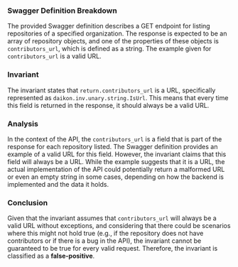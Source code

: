### Swagger Definition Breakdown
The provided Swagger definition describes a GET endpoint for listing repositories of a specified organization. The response is expected to be an array of repository objects, and one of the properties of these objects is `contributors_url`, which is defined as a string. The example given for `contributors_url` is a valid URL.

### Invariant
The invariant states that `return.contributors_url` is a URL, specifically represented as `daikon.inv.unary.string.IsUrl`. This means that every time this field is returned in the response, it should always be a valid URL.

### Analysis
In the context of the API, the `contributors_url` is a field that is part of the response for each repository listed. The Swagger definition provides an example of a valid URL for this field. However, the invariant claims that this field will always be a URL. While the example suggests that it is a URL, the actual implementation of the API could potentially return a malformed URL or even an empty string in some cases, depending on how the backend is implemented and the data it holds. 

### Conclusion
Given that the invariant assumes that `contributors_url` will always be a valid URL without exceptions, and considering that there could be scenarios where this might not hold true (e.g., if the repository does not have contributors or if there is a bug in the API), the invariant cannot be guaranteed to be true for every valid request. Therefore, the invariant is classified as a **false-positive**.
